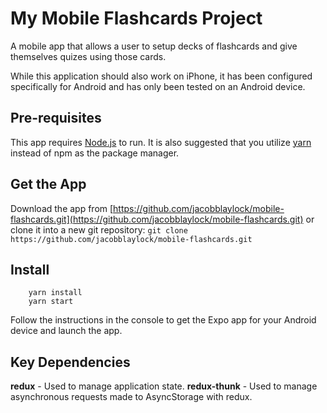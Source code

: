 # My Mobile Flashcards Project

A mobile app that allows a user to setup decks of flashcards and give themselves quizes using those cards.

While this application should also work on iPhone, it has been configured specifically for Android and has only been tested on an Android device.

## Pre-requisites
This app requires [Node.js](https://nodejs.org/en/) to run. It is also suggested that you utilize [yarn](https://yarnpkg.com/en/) instead of npm as the package manager.

## Get the App
Download the app from [https://github.com/jacobblaylock/mobile-flashcards.git](https://github.com/jacobblaylock/mobile-flashcards.git) or clone it into a new git repository:
` git clone https://github.com/jacobblaylock/mobile-flashcards.git `

## Install

```
    yarn install
    yarn start
```

Follow the instructions in the console to get the Expo app for your Android device and launch the app.

## Key Dependencies

**redux** - Used to manage application state.
**redux-thunk** - Used to manage asynchronous requests made to AsyncStorage with redux.
